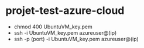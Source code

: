 # projet-test-azure-cloud

- chmod 400 UbuntuVM_key.pem
- ssh -i UbuntuVM_key.pem azureuser@(ip)
- ssh -p (port) -i UbuntuVM_key.pem azureuser@(ip)
